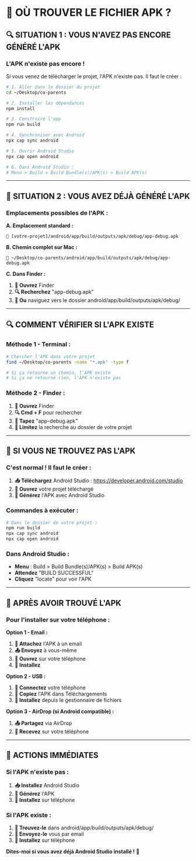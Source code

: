 # 📱 OÙ TROUVER LE FICHIER APK ?

## 🔍 **SITUATION 1 : VOUS N'AVEZ PAS ENCORE GÉNÉRÉ L'APK**

### **L'APK n'existe pas encore !**
Si vous venez de télécharger le projet, l'APK n'existe pas. Il faut le créer :

```bash
# 1. Aller dans le dossier du projet
cd ~/Desktop/co-parents

# 2. Installer les dépendances
npm install

# 3. Construire l'app
npm run build

# 4. Synchroniser avec Android
npx cap sync android

# 5. Ouvrir Android Studio
npx cap open android

# 6. Dans Android Studio :
# Menu > Build > Build Bundle(s)/APK(s) > Build APK(s)
```

---

## 📁 **SITUATION 2 : VOUS AVEZ DÉJÀ GÉNÉRÉ L'APK**

### **Emplacements possibles de l'APK :**

**A. Emplacement standard :**
```
📁 [votre-projet]/android/app/build/outputs/apk/debug/app-debug.apk
```

**B. Chemin complet sur Mac :**
```
📁 ~/Desktop/co-parents/android/app/build/outputs/apk/debug/app-debug.apk
```

**C. Dans Finder :**
1. **📁 Ouvrez** Finder
2. **🔍 Recherchez** "app-debug.apk"
3. **📱 Ou** naviguez vers le dossier android/app/build/outputs/apk/debug/

---

## 🔍 **COMMENT VÉRIFIER SI L'APK EXISTE**

### **Méthode 1 - Terminal :**
```bash
# Chercher l'APK dans votre projet
find ~/Desktop/co-parents -name "*.apk" -type f

# Si ça retourne un chemin, l'APK existe
# Si ça ne retourne rien, l'APK n'existe pas
```

### **Méthode 2 - Finder :**
1. **📁 Ouvrez** Finder
2. **🔍 Cmd + F** pour rechercher
3. **📝 Tapez** "app-debug.apk"
4. **📂 Limitez** la recherche au dossier de votre projet

---

## 🚨 **SI VOUS NE TROUVEZ PAS L'APK**

### **C'est normal ! Il faut le créer :**

1. **📥 Téléchargez** Android Studio : https://developer.android.com/studio
2. **📂 Ouvrez** votre projet téléchargé
3. **🔨 Générez** l'APK avec Android Studio

### **Commandes à exécuter :**
```bash
# Dans le dossier de votre projet :
npm run build
npx cap sync android
npx cap open android
```

### **Dans Android Studio :**
- **Menu** : Build > Build Bundle(s)/APK(s) > Build APK(s)
- **Attendez** "BUILD SUCCESSFUL"
- **Cliquez** "locate" pour voir l'APK

---

## 📲 **APRÈS AVOIR TROUVÉ L'APK**

### **Pour l'installer sur votre téléphone :**

**Option 1 - Email :**
1. **📧 Attachez** l'APK à un email
2. **📤 Envoyez** à vous-même
3. **📱 Ouvrez** sur votre téléphone
4. **📲 Installez**

**Option 2 - USB :**
1. **🔌 Connectez** votre téléphone
2. **📁 Copiez** l'APK dans Téléchargements
3. **📱 Installez** depuis le gestionnaire de fichiers

**Option 3 - AirDrop (si Android compatible) :**
1. **📤 Partagez** via AirDrop
2. **📱 Recevez** sur votre téléphone

---

## 🎯 **ACTIONS IMMÉDIATES**

### **Si l'APK n'existe pas :**
1. **📥 Installez** Android Studio
2. **🔨 Générez** l'APK
3. **📱 Installez** sur téléphone

### **Si l'APK existe :**
1. **📁 Trouvez-le** dans android/app/build/outputs/apk/debug/
2. **📧 Envoyez-le** vous par email
3. **📱 Installez** sur téléphone

**Dites-moi si vous avez déjà Android Studio installé !** 🔧